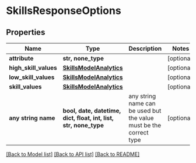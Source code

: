 # SkillsResponseOptions


## Properties
Name | Type | Description | Notes
------------ | ------------- | ------------- | -------------
**attribute** | **str, none_type** |  | [optional] 
**high_skill_values** | [**SkillsModelAnalytics**](SkillsModelAnalytics.md) |  | [optional] 
**low_skill_values** | [**SkillsModelAnalytics**](SkillsModelAnalytics.md) |  | [optional] 
**skill_values** | [**SkillsModelAnalytics**](SkillsModelAnalytics.md) |  | [optional] 
**any string name** | **bool, date, datetime, dict, float, int, list, str, none_type** | any string name can be used but the value must be the correct type | [optional]

[[Back to Model list]](../README.md#documentation-for-models) [[Back to API list]](../README.md#documentation-for-api-endpoints) [[Back to README]](../README.md)


